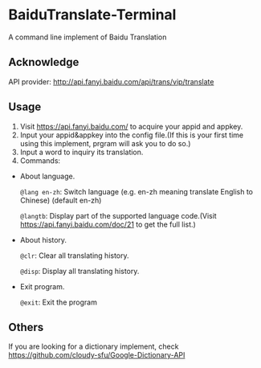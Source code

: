 # BaiduTranslate-Terminal
 A command line implement of Baidu Translation

## Acknowledge

API provider: http://api.fanyi.baidu.com/api/trans/vip/translate

## Usage

1. Visit https://api.fanyi.baidu.com/ to acquire your appid and appkey.
2. Input your appid&appkey into the config file.(If this is your first time using this implement, prgram will ask you to do so.)
3. Input a word to inquiry its translation.
4. Commands:

* About language.

    `@lang en-zh`: Switch language (e.g. en-zh meaning translate English to Chinese) (default en-zh)
    
    `@langtb`: Display part of the supported language code.(Visit https://api.fanyi.baidu.com/doc/21 to get the full list.)


* About history.

    `@clr`: Clear all translating history.

    `@disp`: Display all translating history.


* Exit program.

    `@exit`: Exit the program
    
## Others

If you are looking for a dictionary implement, check https://github.com/cloudy-sfu/Google-Dictionary-API
